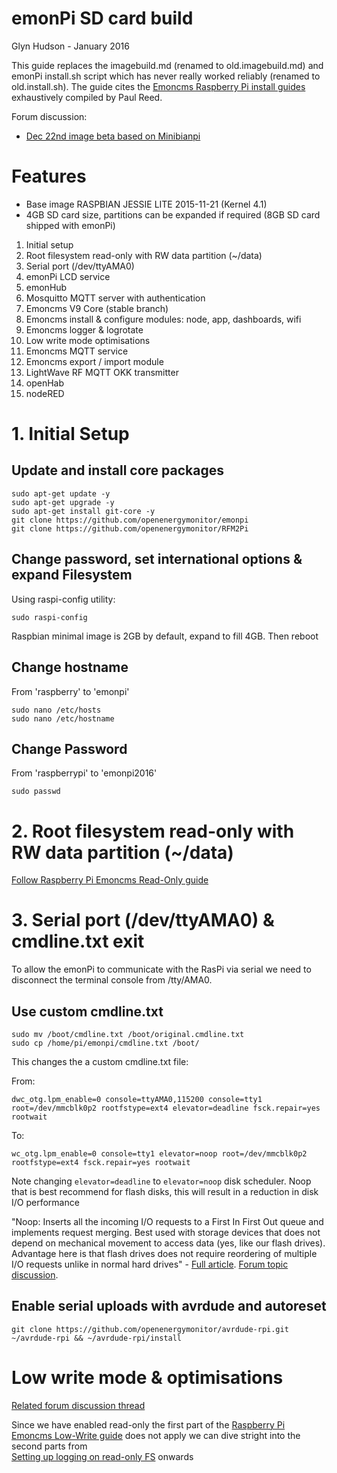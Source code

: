 # emonPi SD card build

Glyn Hudson - January 2016 

This guide replaces the imagebuild.md (renamed to old.imagebuild.md) and emonPi install.sh script which has never really worked reliably (renamed to old.install.sh). The guide cites the [Emoncms Raspberry Pi install guides](https://github.com/emoncms/emoncms/tree/master/docs/RaspberryPi) exhaustively compiled by Paul Reed.

Forum discussion: 
- [Dec 22nd image beta based on Minibianpi](http://openenergymonitor.org/emon/node/11799)

# Features  
- Base image RASPBIAN JESSIE LITE 2015-11-21 (Kernel 4.1)
- 4GB SD card size, partitions can be expanded if required (8GB SD card shipped with emonPi)

1. Initial setup
2. Root filesystem read-only with RW data partition (~/data)
4. Serial port (/dev/ttyAMA0) 
5. emonPi LCD service 
5. emonHub
6. Mosquitto MQTT server with authentication
7. Emoncms V9 Core (stable branch)
8. Emoncms install & configure modules: node, app, dashboards, wifi
8. Emoncms logger & logrotate
3. Low write mode optimisations
9. Emoncms MQTT service
10. Emoncms export / import module
10. LightWave RF MQTT OKK transmitter
12. openHab
12. nodeRED



# 1. Initial Setup

## Update and install core packages 

	sudo apt-get update -y
	sudo apt-get upgrade -y
	sudo apt-get install git-core -y
	git clone https://github.com/openenergymonitor/emonpi
    git clone https://github.com/openenergymonitor/RFM2Pi

## Change password, set international options & expand Filesystem

Using raspi-config utility:

	sudo raspi-config

Raspbian minimal image is 2GB by default, expand to fill 4GB. Then reboot

## Change hostname

From 'raspberry' to 'emonpi'

	sudo nano /etc/hosts 
	sudo nano /etc/hostname

## Change Password 

From 'raspberrypi' to 'emonpi2016'

	sudo passwd

# 2. Root filesystem read-only with RW data partition (~/data)


[Follow Raspberry Pi Emoncms Read-Only guide](https://github.com/emoncms/emoncms/blob/master/docs/RaspberryPi/read-only.md)




# 3. Serial port (/dev/ttyAMA0) & cmdline.txt exit

To allow the emonPi to communicate with the RasPi via serial we need to disconnect the terminal console from /tty/AMA0. 

## Use custom cmdline.txt

	sudo mv /boot/cmdline.txt /boot/original.cmdline.txt
	sudo cp /home/pi/emonpi/cmdline.txt /boot/

This changes the  a custom cmdline.txt file:

From:
	
	dwc_otg.lpm_enable=0 console=ttyAMA0,115200 console=tty1 root=/dev/mmcblk0p2 rootfstype=ext4 elevator=deadline fsck.repair=yes rootwait

To:
	
	wc_otg.lpm_enable=0 console=tty1 elevator=noop root=/dev/mmcblk0p2 rootfstype=ext4 fsck.repair=yes rootwait

Note changing `elevator=deadline` to `elevator=noop` disk scheduler. Noop that is best recommend for flash disks, this will result in a reduction in disk I/O performance 

"Noop: Inserts all the incoming I/O requests to a First In First Out queue and implements request merging. Best used with storage devices that does not depend on mechanical movement to access data (yes, like our flash drives). Advantage here is that flash drives does not require reordering of multiple I/O requests unlike in normal hard drives" - [Full article](http://androidmodguide.blogspot.co.uk/p/io-schedulers.html). [Forum topic discussion](http://openenergymonitor.org/emon/node/11695). 

## Enable serial uploads with avrdude and autoreset

	git clone https://github.com/openenergymonitor/avrdude-rpi.git ~/avrdude-rpi && ~/avrdude-rpi/install















# Low write mode & optimisations

[Related forum discussion thread](http://openenergymonitor.org/emon/node/11695)



Since we have enabled read-only the first part of the [Raspberry Pi Emoncms Low-Write guide](https://github.com/emoncms/emoncms/blob/master/docs/RaspberryPi/Low-write-mode.md) does not apply we can dive stright into the second parts from   
[Setting up logging on read-only FS](https://github.com/emoncms/emoncms/blob/master/docs/RaspberryPi/Low-write-mode.md#setup-logfile-environment) onwards 